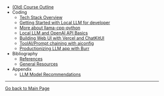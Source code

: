 - [(Old) Course Outline](LLM_course_outline_suggestion_2023.md)
- Coding
  - [Tech Stack Overview](tech_stack.md)
  - [Getting Started with Local LLM for developer](code_tutorial/getting_started_with_local_llm_for_developer.md)
  - [More about llama-cpp-python](code_tutorial/extra_more_about_llama_cpp_python.md)
  - [Local LLM and OpenAI API Basics](code_tutorial/local_LLM_programmatic_and_OpenAI_API_Basics.md)
  - [Building Web UI with Vercel and ChatKitUI](code_tutorial/webui_chat_vercel.md)
  - [ToolAI/Prompt chaining with aiconfig](code_tutorial/ToolAI_aiconfig.md)
  - [Productionizing LLM app with Burr](code_tutorial/productionizing_with_burr.md)
- Bibliography
  - [References](biblio/references.md)
  - [General Resources](biblio/general-resources.md)
- Appendix
  - [LLM Model Recommendations](LLM_open_weight_model_recommend.md)

----

[Go back to Main Page](README.md)
